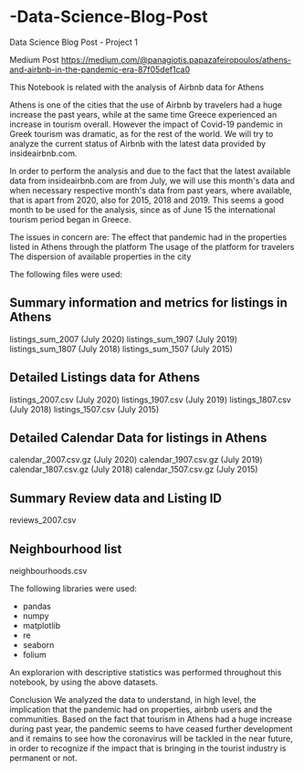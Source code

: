 # -Data-Science-Blog-Post
 Data Science Blog Post - Project 1

Medium Post
https://medium.com/@panagiotis.papazafeiropoulos/athens-and-airbnb-in-the-pandemic-era-87f05def1ca0

This Notebook is related with the analysis of Airbnb data for Athens

Athens is one of the cities that the use of Airbnb by travelers had a huge increase the past years, 
while at the same time Greece experienced an increase in tourism overall. 
However the impact of Covid-19 pandemic in Greek tourism was dramatic, as for the rest of the world. 
We will try to analyze the current status of Airbnb with the latest data provided by insideairbnb.com.

In order to perform the analysis and due to the fact that the latest available data
from insideairbnb.com are from July, we will use this month's data and when necessary 
respective month's data from past years, where available, that is apart from 2020, also for 2015, 2018 and 2019. 
This seems a good month to be used for the analysis, since as of June 15 the international tourism period began in Greece. 

The issues in concern are:
The effect that pandemic had in the properties listed in Athens through the platform
The usage of the platform for travelers
The dispersion of available properties in the city


The following files were used:

Summary information and metrics for listings in Athens
------------------------------------------------------
listings_sum_2007  (July 2020)
listings_sum_1907  (July 2019)
listings_sum_1807  (July 2018)
listings_sum_1507  (July 2015)

Detailed Listings data for Athens
---------------------------------
listings_2007.csv (July 2020)
listings_1907.csv (July 2019)
listings_1807.csv (July 2018)
listings_1507.csv (July 2015)

Detailed Calendar Data for listings in Athens
---------------------------------------------	
calendar_2007.csv.gz  (July 2020)
calendar_1907.csv.gz  (July 2019)
calendar_1807.csv.gz  (July 2018)
calendar_1507.csv.gz  (July 2015)

Summary Review data and Listing ID 
-----------------------------------
reviews_2007.csv 

Neighbourhood list
------------------
neighbourhoods.csv


The following libraries were used:
- pandas 
- numpy 
- matplotlib
- re
- seaborn 
- folium

An explorarion with descriptive statistics was performed throughout this notebook, by using the above datasets.

Conclusion
We analyzed the data to understand, in high level, the implication that the pandemic had on properties, 
airbnb users and the communities. 
Based on the fact that tourism in Athens had a huge increase during past year, the pandemic seems 
to have ceased further development and it remains to see how the coronavirus will be tackled in the near future, 
in order to recognize if the impact that is bringing in the tourist industry is permanent or not.
